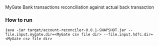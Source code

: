 MyGate Bank transactions reconciliation against actual back transaction

### How to run 

`java -jar target/account-reconciler-0.0.1-SNAPSHOT.jar --file.input.mygate.dir=<MyGate csv file dir> --file.input.hdfc.dir=<MyGate csv file dir>`

